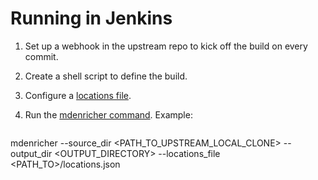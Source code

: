 <!--
# Copyright 2022, 2024 IBM Inc. All rights reserved
# SPDX-License-Identifier: Apache2.0
# Last updated: 2024-08-08
-->

# Running in Jenkins

1. Set up a webhook in the upstream repo to kick off the build on every commit.

1. Create a shell script to define the build.

1. Configure a [locations file](setup.md). 

1. Run the [mdenricher command](setup.md). Example: 
   ```
mdenricher --source_dir <PATH_TO_UPSTREAM_LOCAL_CLONE> --output_dir <OUTPUT_DIRECTORY> --locations_file <PATH_TO>/locations.json 
```

